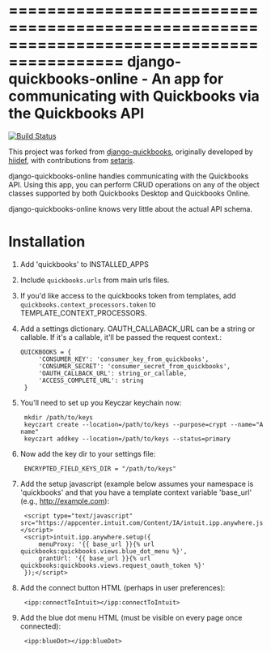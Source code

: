 ==========================================================================================
django-quickbooks-online - An app for communicating with Quickbooks via the Quickbooks API
==========================================================================================

[![Build Status](https://travis-ci.org/grue/django-quickbooks-online.png)](https://travis-ci.org/grue/django-quickbooks-online)

This project was forked from [django-quickbooks](https://github.com/setaris/django-quickbooks), originally developed by [hiidef](https://github.com/hiidef), with contributions from [setaris](https://github.com/setaris). 

django-quickbooks-online handles communicating with the Quickbooks API. Using
this app, you can perform CRUD operations on any of the object classes
supported by both Quickbooks Desktop and Quickbooks Online.

django-quickbooks-online knows very little about the actual API schema. 

Installation
============

1. Add 'quickbooks' to INSTALLED_APPS
2. Include ``quickbooks.urls`` from main urls files.
3. If you'd like access to the quickbooks token from templates, add
   ``quickbooks.context_processors.token`` to TEMPLATE_CONTEXT_PROCESSORS.
4. Add a settings dictionary. OAUTH_CALLABACK_URL can be a string or
   callable. If it's a callable, it'll be passed the request context.:

       QUICKBOOKS = {
            'CONSUMER_KEY': 'consumer_key_from_quickbooks',
            'CONSUMER_SECRET': 'consumer_secret_from_quickbooks',
            'OAUTH_CALLBACK_URL': string_or_callable,
            'ACCESS_COMPLETE_URL': string
        }

5. You'll need to set up you Keyczar keychain now:
   
        mkdir /path/to/keys
        keyczart create --location=/path/to/keys --purpose=crypt --name="A name"
        keyczart addkey --location=/path/to/keys --status=primary

6. Now add the key dir to your settings file:  

        ENCRYPTED_FIELD_KEYS_DIR = "/path/to/keys"

7. Add the setup javascript (example below assumes your namespace is
   'quickbooks' and that you have a template context variable 'base_url' (e.g.,
   http://example.com):

        <script type="text/javascript" src="https://appcenter.intuit.com/Content/IA/intuit.ipp.anywhere.js"></script>
        <script>intuit.ipp.anywhere.setup({
            menuProxy: '{{ base_url }}{% url quickbooks:quickbooks.views.blue_dot_menu %}',
            grantUrl: '{{ base_url }}{% url quickbooks:quickbooks.views.request_oauth_token %}'
        });</script>

8. Add the connect button HTML (perhaps in user preferences):

        <ipp:connectToIntuit></ipp:connectToIntuit>

9. Add the blue dot menu HTML (must be visible on every page once connected):

        <ipp:blueDot></ipp:blueDot>
